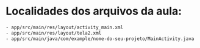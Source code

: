 # Localidades dos arquivos da aula:


```bash
- app/src/main/res/layout/activity_main.xml
- app/src/main/res/layout/tela2.xml
- app/src/main/java/com/example/nome-do-seu-projeto/MainActivity.java
```
